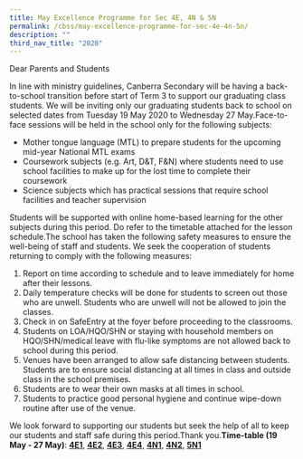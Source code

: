 ```yaml
---
title: May Excellence Programme for Sec 4E, 4N & 5N
permalink: /cbss/may-excellence-programme-for-sec-4e-4n-5n/
description: ""
third_nav_title: "2020"
---
```


<p>Dear Parents and Students</p>
<p>In line with ministry guidelines, Canberra Secondary will be having a back-to-school transition before start of Term 3 to support our graduating class students. We will be inviting only our graduating students back to school on selected dates from Tuesday 19 May 2020 to Wednesday 27 May.Face-to-face sessions will be held in the school only for the following subjects:</p>
<ul>
<li>Mother tongue language (MTL) to prepare students for the upcoming mid-year National MTL exams</li>
<li>Coursework subjects (e.g. Art, D&amp;T, F&amp;N) where students need to use school facilities to make up for the lost time to complete their coursework</li>
<li>Science subjects which has practical sessions that require school facilities and teacher supervision</li>
</ul>
<p>Students will be supported with online home-based learning for the other subjects during this period. Do refer to the timetable attached for the lesson schedule.The school has taken the following safety measures to ensure the well-being of staff and students. We seek the cooperation of students returning to comply with the following measures:</p>
<ol>
<li>Report on time according to schedule and to leave immediately for home after their lessons.</li>
<li>Daily temperature checks will be done for students to screen out those who are unwell. Students who are unwell will not be allowed to join the classes.</li>
<li>Check in on SafeEntry at the foyer before proceeding to the classrooms.</li>
<li>Students on LOA/HQO/SHN or staying with household members on HQO/SHN/medical leave with flu-like symptoms are not allowed back to school during this period.</li>
<li>Venues have been arranged to allow safe distancing between students. Students are to ensure social distancing at all times in class and outside class in the school premises.</li>
<li>Students are to wear their own masks at all times in school.</li>
<li>Students to practice good personal hygiene and continue wipe-down routine after use of the venue.</li>
</ol>
<p>We look forward to supporting our students but seek the help of all to keep our students and staff safe during this period.Thank you.<strong>Time-table (19 May - 27 May)</strong>:&nbsp;<strong><a href="/files/2020May-4E1.pdf">4E1</a></strong>,&nbsp;<strong><a href="/files/2020May-4E2.pdf">4E2</a></strong>,&nbsp;<strong><a href="/files/2020May-4E3.pdf">4E3</a></strong>,&nbsp;<strong><a href="/files/2020May-4E4.pdf">4E4</a></strong>,&nbsp;<strong><a href="/files/2020May-4N1.pdf">4N1</a></strong>,&nbsp;<strong><a href="/files/2020May-4N2.pdf">4N2</a></strong>,&nbsp;<strong><a href="/files/2020May-5N1.pdf">5N1</a></strong></p>
